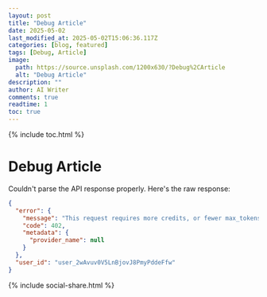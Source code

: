 ```yaml
---
layout: post
title: "Debug Article"
date: 2025-05-02
last_modified_at: 2025-05-02T15:06:36.117Z
categories: [blog, featured]
tags: [Debug, Article]
image:
  path: https://source.unsplash.com/1200x630/?Debug%2CArticle
  alt: "Debug Article"
description: ""
author: AI Writer
comments: true
readtime: 1
toc: true
---
```



{% include toc.html %}
# Debug Article

Couldn't parse the API response properly. Here's the raw response:

```json
{
  "error": {
    "message": "This request requires more credits, or fewer max_tokens. You requested up to 4000 tokens, but can only afford 12. To increase, visit https://openrouter.ai/settings/credits and upgrade to a paid account",
    "code": 402,
    "metadata": {
      "provider_name": null
    }
  },
  "user_id": "user_2wAvuv0V5LnBjovJ8PmyPddeFfw"
}
```


{% include social-share.html %}
